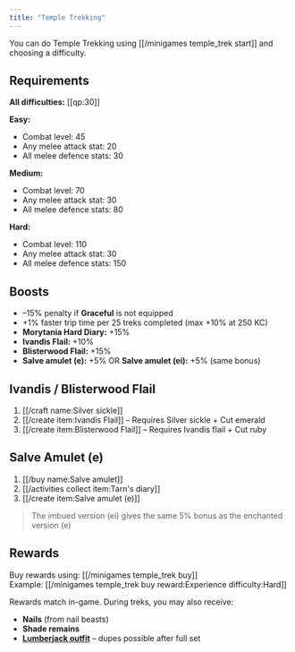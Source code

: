 ```yaml
---
title: "Temple Trekking"
---
```


You can do Temple Trekking using [[/minigames temple_trek start]] and choosing a difficulty.

## Requirements

**All difficulties:** [[qp:30]]

**Easy:**

- Combat level: 45
- Any melee attack stat: 20
- All melee defence stats: 30

**Medium:**

- Combat level: 70
- Any melee attack stat: 30
- All melee defence stats: 80

**Hard:**

- Combat level: 110
- Any melee attack stat: 30
- All melee defence stats: 150

## Boosts

- –15% penalty if **Graceful** is not equipped
- +1% faster trip time per 25 treks completed (max +10% at 250 KC)
- **Morytania Hard Diary:** +15%
- **Ivandis Flail:** +10%
- **Blisterwood Flail:** +15%
- **Salve amulet (e):** +5% OR **Salve amulet (ei):** +5% (same bonus)

## Ivandis / Blisterwood Flail

1. [[/craft name\:Silver sickle]]
2. [[/create item\:Ivandis Flail]] – Requires Silver sickle + Cut emerald
3. [[/create item\:Blisterwood Flail]] – Requires Ivandis flail + Cut ruby

## Salve Amulet (e)

1. [[/buy name\:Salve amulet]]
2. [[/activities collect item\:Tarn's diary]]
3. [[/create item\:Salve amulet (e)]]

> The imbued version (ei) gives the same 5% bonus as the enchanted version (e)

## Rewards

Buy rewards using: [[/minigames temple_trek buy]]  
Example: [[/minigames temple_trek buy reward\:Experience difficulty\:Hard]]

Rewards match in-game. During treks, you may also receive:

- **Nails** (from nail beasts)
- **Shade remains**
- [**Lumberjack outfit**](https://wiki.oldschool.gg/osb/skills/woodcutting/readme/#lumberjack-outfit) – dupes possible after full set
